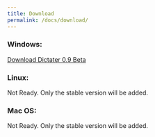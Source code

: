 ```yaml
---
title: Download
permalink: /docs/download/
---
```


### Windows:
[Download Dictater 0.9 Beta](https://github.com/muhammeteminturgut/Dictater/releases/download/0.9/DictaterSetup.exe)
### Linux:  
Not Ready. Only the stable version will be added.

### Mac OS:
Not Ready. Only the stable version will be added.